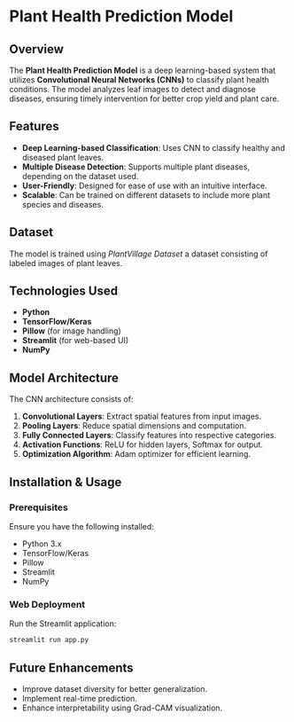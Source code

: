 # Plant Health Prediction Model

## Overview
The **Plant Health Prediction Model** is a deep learning-based system that utilizes **Convolutional Neural Networks (CNNs)** to classify plant health conditions. The model analyzes leaf images to detect and diagnose diseases, ensuring timely intervention for better crop yield and plant care.

## Features
- **Deep Learning-based Classification**: Uses CNN to classify healthy and diseased plant leaves.
- **Multiple Disease Detection**: Supports multiple plant diseases, depending on the dataset used.
- **User-Friendly**: Designed for ease of use with an intuitive interface.
- **Scalable**: Can be trained on different datasets to include more plant species and diseases.

## Dataset
The model is trained using *PlantVillage Dataset* a dataset consisting of labeled images of plant leaves.

## Technologies Used
- **Python**
- **TensorFlow/Keras**
- **Pillow** (for image handling)
- **Streamlit** (for web-based UI)
- **NumPy**

## Model Architecture
The CNN architecture consists of:
1. **Convolutional Layers**: Extract spatial features from input images.
2. **Pooling Layers**: Reduce spatial dimensions and computation.
3. **Fully Connected Layers**: Classify features into respective categories.
4. **Activation Functions**: ReLU for hidden layers, Softmax for output.
5. **Optimization Algorithm**: Adam optimizer for efficient learning.

## Installation & Usage
### Prerequisites
Ensure you have the following installed:
- Python 3.x
- TensorFlow/Keras
- Pillow
- Streamlit
- NumPy

### Web Deployment
Run the Streamlit application:
```sh
streamlit run app.py
```
## Future Enhancements
- Improve dataset diversity for better generalization.
- Implement real-time prediction.
- Enhance interpretability using Grad-CAM visualization.
















